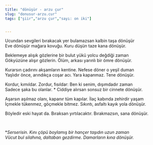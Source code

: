 ```yaml
---
title: "dönüşür - arzu çur"
slug: "donusur-arzu.cur"
tags: ["şiir","arzu çur","sayı: on iki"]


---
```

Ucundan sevgileri bırakacak yer bulamazsan kalbin taşa dönüşür    
Eve dönüşür mağara kovuğu. Kuru düşün taze kana dönüşür.

Beklemeye alışık gözlerine bir bulut yükü yolcu değdiği zaman  
Gökyüzüne alışır gözlerin. Ölüm, arkası yarınlı bir ömre dönüşür.

Kurarsın çadırını akşamların kentine. Nefese döner o yeşil duman  
Yaşlıdır önce, arındıkça coşar acı. Yara kapanmaz. Tene dönüşür.

Kordur, kımıldar. Zordur, fısıldar: Ben ki senim, dışımdadır zaman  
Sadece şaka bu olanlar.  * Ciddiye alırsan sonsuz bir cinnete dönüşür.

Aşarsın aşılmaz olanı, kapanır tüm kapılar. İlaç kabında zehirdir yaşam  
İçmekle tükenmez, göçmekle bitmez. Sıkıntı, asfaltı kayık yola dönüşür.

Böyledir eski hayat da. Bıraksan yırtılacaktır. Bırakmazsın,
sana dönüşür.

 

  **Serserisin. Kını çöpü boylamış bir hançer taşıdın uzun zaman  
Vücut bul silahına, daltaban gezdirme. Damarların kına dönüşür.*
